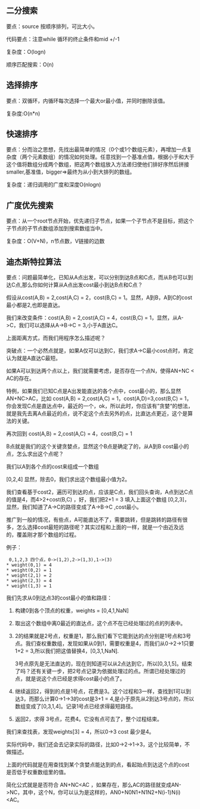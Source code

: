 ## 二分搜索

要点：source 按顺序排列，可比大小。

代码要点：注意while 循环的终止条件和mid +/-1

复杂度：O(logn)

顺序匹配搜索：O(n)

## 选择排序

要点：双循环，内循环每次选择一个最大or最小值，并同时删除该值。

复杂度:O(n*n)

## 快速排序



要点：分而治之思想，先找出最简单的情况（0个或1个数组元素），再增加一点复杂度（两个元素数组）的情况如何处理。任意找到一个基准点值，根据小于和大于这个值将数组分成两个数组，把这两个数组放入方法递归使他们排好序然后拼接 smaller,基准值，bigger=>最终为从小到大排列的数组。

复杂度：递归调用的广度和深度O(nlogn)

## 广度优先搜索

要点：从一个root节点开始，优先递归子节点，如果一个子节点不是目标，把这个子节点的子节点数组添加到搜索数组当中。

复杂度：O(V+N)，n节点数，V链接的边数

## 迪杰斯特拉算法

要点：问题最简单化，已知从A点出发，可以分别到达B点和C点，而从B也可以到达C点,那么你如何计算从A点出发cost最小到达B点和C点？

假设从cost(A,B) = 2,cost(A,C) = 2，cost(B,C) = 1。显然，A到B，A到C的cost最小都是2,也即是直达。

我们来改变条件：cost(A,B) = 2,cost(A,C) = 4，cost(B,C) = 1，显然，从A->C，我们可以选择从A->B->C = 3,小于A直达C。

上面距离方式，而我们用程序怎么描述呢？

突破点：一个必然点就是，如果A仅可以达到C，我们求A->C最小cost点时，肯定认为就是A直达C最短。

如果A可以到达两个点以上，我们就需要考虑，是否存在一个点N，使得AN+NC < AC的存在。

特例，如果我们已知C点是A出发能直达的各个点中，cost最小的，那么显然AN+NC>AC，比如
cost(A,B) = 2,cost(A,C) = 1，cost(A,D)=3,cost(B,C) = 1，你会发现C点是直达点中，最近的一个，ok，所以此时，你应该有”贪婪“的想法，就是我先去离A点最近的点，说不定这个点去另外的点，比直达点更近，这个是算法的关键。

再次回到 cost(A,B) = 2,cost(A,C) = 4，cost(B,C) = 1

B点就是我们的这个关键贪婪点，显然这个B点是确定了的，从A到B cost最小的点，怎么求出这个点呢？

我们以A到各个点的cost来组成一个数组

[0,2,4] 显然，除去0，我们求出这个数组最小值为2。

我们查看基于cost2，遍历可到达的点，应该是C点，我们回头查询，A点到达C点的值是4，而4>2+cost(B,C) ，好，我们把2+1 = 3 填入上面这个数组 [0,2,3]，显然，我们知道了A->C的路径变成了A->B->C ,cost最小。

推广到一般的情况，有些点，A可能直达不了，需要跳转，但是跳转的路径有很多，怎么选择cost最短的路径呢？其实过程和上面的一样，就是一个由近及远的，覆盖刚才那个数组的过程。



例子：

```
 0,1,2,3 四个点，0->(1,2),2->(1,3),1->(3)
* weight(0,1) = 4
* weight(0,2) = 1
* weight(2,1) = 2
* weight(2,3) = 4
* weight(1,3) = 1
```

我们先求从0到达点3的cost最小的值和路径：

1. 构建0到各个顶点的权重，weights = [0,4,1,NaN]

2. 取出这个数组中离0最近的直达点，这个点不在已经处理过的点的列表中。

3. 2的结果就是2号点，权重是1，那么我们看下它能到达的点分别是1号点和3号点。我们查权重数组，发现如果从0到1，需要权重是4，而我们从0->2->1只要1+2 = 3,所以我们把这值替换4，[0,3,1,NaN].

   3号点原先是无法直达的，现在则知道可以从2点达到它，所以[0,3,1,5]。结束了吗？还有关键一步，把2号点记录为依据处理过的点。所谓已经处理过的点，就是说这个点已经是求得cost最小的点了。

4. 继续返回2，得到的点是1号点，花费是3。这个过程和3一样，查找到1可以到达3，而那么计算0->1->3的cost是3+1 = 4,是小于原先从2到达3号点的，所以数组变成了[0,3,1,4]。记录1号点已经求得最短路径。

5. 返回2，求得 3号点，花费4。它没有点可去了，整个过程结束。

我们来查找表，发现weights[3] = 4，所以0->3 cost 最少是4。

实际代码中，我们还会去记录实际的路径，比如0->2->1->3，这个比较简单，不做描述。

上面的代码就是在用查找到某个贪婪点能达到的点，看起始点到达这个点的cost是否低于权重数组里的值。

简化公式就是是否符合 AN+NC<AC ，如果存在，那么AC的路径就变成AN->NC，其中，这个N，你可以认为是这样的，AN0+N0N1+N1N2+N(i-1)N(i) <AC。

